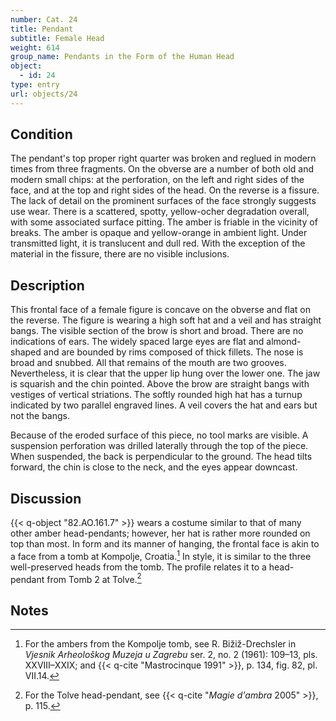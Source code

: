 ```yaml
---
number: Cat. 24
title: Pendant
subtitle: Female Head
weight: 614
group_name: Pendants in the Form of the Human Head
object:
  - id: 24
type: entry
url: objects/24
---
```


## Condition

The pendant's top proper right quarter was broken and reglued in modern times from three fragments. On the obverse are a number of both old and modern small chips: at the perforation, on the left and right sides of the face, and at the top and right sides of the head. On the reverse is a fissure. The lack of detail on the prominent surfaces of the face strongly suggests use wear. There is a scattered, spotty, yellow-ocher degradation overall, with some associated surface pitting. The amber is friable in the vicinity of breaks. The amber is opaque and yellow-orange in ambient light. Under transmitted light, it is translucent and dull red. With the exception of the material in the fissure, there are no visible inclusions.

## Description

This frontal face of a female figure is concave on the obverse and flat on the reverse. The figure is wearing a high soft hat and a veil and has straight bangs. The visible section of the brow is short and broad. There are no indications of ears. The widely spaced large eyes are flat and almond-shaped and are bounded by rims composed of thick fillets. The nose is broad and snubbed. All that remains of the mouth are two grooves. Nevertheless, it is clear that the upper lip hung over the lower one. The jaw is squarish and the chin pointed. Above the brow are straight bangs with vestiges of vertical striations. The softly rounded high hat has a turnup indicated by two parallel engraved lines. A veil covers the hat and ears but not the bangs.

Because of the eroded surface of this piece, no tool marks are visible. A suspension perforation was drilled laterally through the top of the piece. When suspended, the back is perpendicular to the ground. The head tilts forward, the chin is close to the neck, and the eyes appear downcast.

## Discussion

{{< q-object "82.AO.161.7" >}} wears a costume similar to that of many other amber head-pendants; however, her hat is rather more rounded on top than most. In form and its manner of hanging, the frontal face is akin to a face from a tomb at Kompolje, Croatia.[^1] In style, it is similar to the three well-preserved heads from the tomb. The profile relates it to a head-pendant from Tomb 2 at Tolve.[^2]

## Notes

[^1]: For the ambers from the Kompolje tomb, see R. Bižiž-Drechsler in *Vjesnik Arheološkog Muzeja u Zagrebu* ser. 2, no. 2 (1961): 109–13, pls. XXVIII–XXIX; and {{< q-cite "Mastrocinque 1991" >}}, p. 134, fig. 82, pl. VII.14.

[^2]: For the Tolve head-pendant, see {{< q-cite "*Magie d'ambra* 2005" >}}, p. 115.
